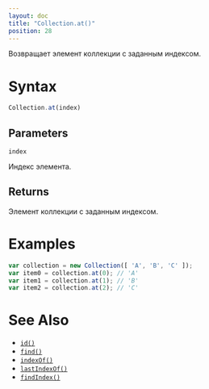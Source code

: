 ```yaml
---
layout: doc
title: "Collection.at()"
position: 28
---
```


Возвращает элемент коллекции с заданным индексом.

# Syntax

```js
Collection.at(index)
```

## Parameters

`index`

Индекс элемента.

## Returns

Элемент коллекции с заданным индексом.

# Examples

```js
var collection = new Collection([ 'A', 'B', 'C' ]);
var item0 = collection.at(0); // 'A'
var item1 = collection.at(1); // 'B'
var item2 = collection.at(2); // 'C'
```

# See Also

* [`id()`](../Collection.id/)
* [`find()`](../Collection.find/)
* [`indexOf()`](../Collection.indexOf/)
* [`lastIndexOf()`](../Collection.lastIndexOf/)
* [`findIndex()`](../Collection.findIndex/)
